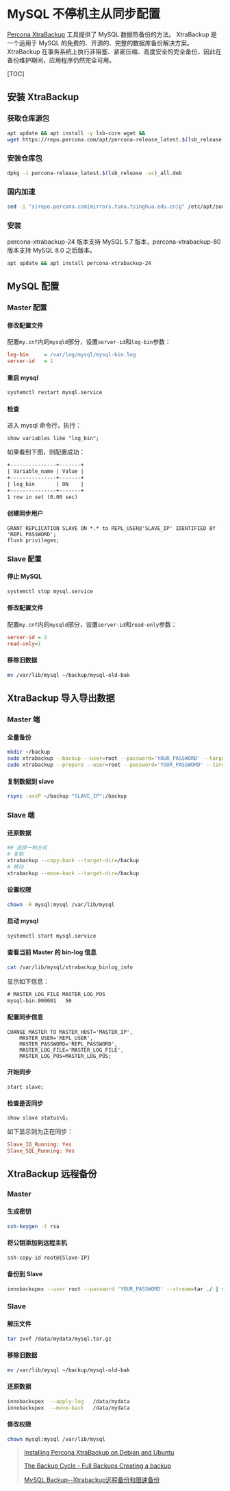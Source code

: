 # MySQL 不停机主从同步配置

[Percona XtraBackup](https://www.percona.com/software/mysql-database/percona-xtrabackup) 工具提供了 MySQL 数据热备份的方法。 XtraBackup 是一个适用于 MySQL 的免费的、开源的、完整的数据库备份解决方案。XtraBackup 在事务系统上执行非阻塞、紧密压缩、高度安全的完全备份，因此在备份维护期间，应用程序仍然完全可用。

[TOC]

## 安装 XtraBackup

### 获取仓库源包

```bash
apt update && apt install -y lsb-core wget &&
wget https://repo.percona.com/apt/percona-release_latest.$(lsb_release -sc)_all.deb
```

### 安装仓库包

```bash
dpkg -i percona-release_latest.$(lsb_release -sc)_all.deb
```

### 国内加速

```bash
sed -i "s|repo.percona.com|mirrors.tuna.tsinghua.edu.cn|g" /etc/apt/sources.list.d/percona-original-release.list
```

### 安装

percona-xtrabackup-24 版本支持 MySQL 5.7 版本，percona-xtrabackup-80 版本支持 MySQL 8.0 之后版本。

```bash
apt update && apt install percona-xtrabackup-24
```

## MySQL 配置

### Master 配置

#### 修改配置文件

配置`my.cnf`内的`mysqld`部分，设置`server-id`和`log-bin`参数：

```ini
log-bin     = /var/log/mysql/mysql-bin.log
server-id   = 1
```

#### 重启 mysql

```bash
systemctl restart mysql.service
```

#### 检查

进入 mysql 命令行，执行：

```mysql
show variables like "log_bin";
```

如果看到下图，则配置成功：

```txt
+---------------+-------+
| Variable_name | Value |
+---------------+-------+
| log_bin       | ON    |
+---------------+-------+
1 row in set (0.00 sec)
```

#### 创建同步用户

```mysql
GRANT REPLICATION SLAVE ON *.* to REPL_USER@'SLAVE_IP' IDENTIFIED BY 'REPL_PASSWORD';
flush privileges;
```

### Slave 配置

#### 停止 MySQL

```bash
systemctl stop mysql.service
```

#### 修改配置文件

配置`my.cnf`内的`mysqld`部分，设置`server-id`和`read-only`参数：

```ini
server-id = 2
read-only=1
```

#### 移除旧数据

```bash
mv /var/lib/mysql ~/backup/mysql-old-bak
```

## XtraBackup 导入导出数据

### Master 端

#### 全量备份

```bash
mkdir ~/backup
sudo xtrabackup --backup --user=root --password='YOUR_PASSWORD' --target-dir=~/backup
sudo xtrabackup --prepare --user=root --password='YOUR_PASSWORD' --target-dir=~/backup
```

#### 复制数据到 slave

```bash
rsync -avzP ~/backup "SLAVE_IP":/backup
```

### Slave 端

#### 还原数据

```bash
## 选择一种方式
# 复制
xtrabackup --copy-back --target-dir=/backup
# 移动
xtrabackup --move-back --target-dir=/backup
```

#### 设置权限

```bash
chown -R mysql:mysql /var/lib/mysql
```

#### 启动 mysql

```bash
systemctl start mysql.service
```

#### 查看当前 Master 的 bin-log 信息

```bash
cat /var/lib/mysql/xtrabackup_binlog_info
```

显示如下信息：

```txt
# MASTER_LOG_FILE MASTER_LOG_POS
mysql-bin.000001   50
```

#### 配置同步信息

```mysql
CHANGE MASTER TO MASTER_HOST='MASTER_IP',
    MASTER_USER='REPL_USER',
    MASTER_PASSWORD='REPL_PASSWORD',
    MASTER_LOG_FILE='MASTER_LOG_FILE',
    MASTER_LOG_POS=MASTER_LOG_POS;
```

#### 开始同步

```mysql
start slave;
```

#### 检查是否同步

```mysql
show slave status\G;
```

如下显示则为正在同步：

```ini
Slave_IO_Running: Yes
Slave_SQL_Running: Yes
```

## XtraBackup 远程备份

### Master

#### 生成密钥

```bash
ssh-keygen -t rsa
```

#### 将公钥添加到远程主机

```bash
ssh-copy-id root@{Slave-IP}
```

#### 备份到 Slave

```bash
innobackupex --user root --password 'YOUR_PASSWORD' --stream=tar ./ | ssh root@{Slave-IP} "gzip - > /data/mydata/mysql.tar.gz"
```

### Slave

#### 解压文件

```bash
tar zxvf /data/mydata/mysql.tar.gz
```

#### 移除旧数据

```bash
mv /var/lib/mysql ~/backup/mysql-old-bak
```

#### 还原数据

```bash
innobackupex  --apply-log   /data/mydata
innobackupex  --move-back   /data/mydata
```

#### 修改权限

```bash
chown mysql:mysql /var/lib/mysql
```

> [Installing Percona XtraBackup on Debian and Ubuntu](https://www.percona.com/doc/percona-xtrabackup/8.0/installation/apt_repo.html)
>
> [The Backup Cycle - Full Backups Creating a backup](https://www.percona.com/doc/percona-xtrabackup/LATEST/backup_scenarios/full_backup.html)
>
> [MySQL Backup--Xtrabackup远程备份和限速备份](https://www.cnblogs.com/gaogao67/p/10980642.html)
